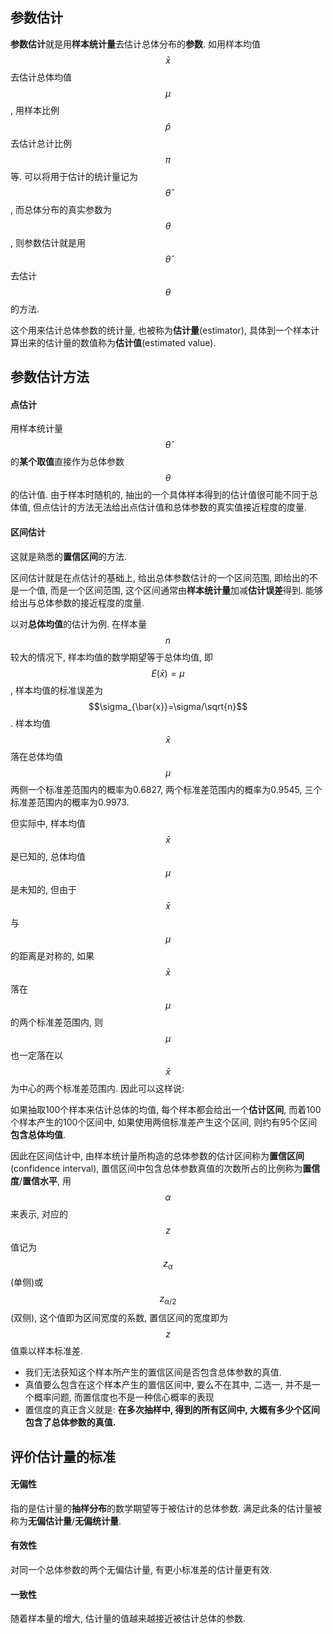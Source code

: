 ## 参数估计

**参数估计**就是用**样本统计量**去估计总体分布的**参数**. 如用样本均值$$\bar{x}$$去估计总体均值$$\mu$$, 用样本比例$$\hat{p}$$去估计总计比例$$\pi$$等. 可以将用于估计的统计量记为$$\hat{\theta}$$, 而总体分布的真实参数为$$\theta$$, 则参数估计就是用$$\hat{\theta}$$去估计$$\theta$$的方法.

这个用来估计总体参数的统计量, 也被称为**估计量**(estimator), 具体到一个样本计算出来的估计量的数值称为**估计值**(estimated value).

## 参数估计方法

#### 点估计

用样本统计量$$\hat{\theta}$$的**某个取值**直接作为总体参数$$\theta$$的估计值. 由于样本时随机的, 抽出的一个具体样本得到的估计值很可能不同于总体值, 但点估计的方法无法给出点估计值和总体参数的真实值接近程度的度量.

#### 区间估计

这就是熟悉的**置信区间**的方法.

区间估计就是在点估计的基础上, 给出总体参数估计的一个区间范围, 即给出的不是一个值, 而是一个区间范围, 这个区间通常由**样本统计量**加减**估计误差**得到. 能够给出与总体参数的接近程度的度量.

以对**总体均值**的估计为例. 在样本量$$n$$较大的情况下, 样本均值的数学期望等于总体均值, 即$$E(\bar{x})=\mu$$, 样本均值的标准误差为$$\sigma_{\bar{x}}=\sigma/\sqrt{n}$$. 样本均值$$\bar{x}$$落在总体均值$$\mu$$两侧一个标准差范围内的概率为0.6827, 两个标准差范围内的概率为0.9545, 三个标准差范围内的概率为0.9973.

但实际中, 样本均值$$\bar{x}$$是已知的, 总体均值$$\mu$$是未知的, 但由于$$\bar{x}$$与$$\mu$$的距离是对称的, 如果$$\bar{x}$$落在$$\mu$$的两个标准差范围内, 则$$\mu$$也一定落在以$$\bar{x}$$为中心的两个标准差范围内. 因此可以这样说:

如果抽取100个样本来估计总体的均值, 每个样本都会给出一个**估计区间**, 而着100个样本产生的100个区间中, 如果使用两倍标准差产生这个区间, 则约有95个区间**包含总体均值**.

因此在区间估计中, 由样本统计量所构造的总体参数的估计区间称为**置信区间**(confidence interval), 置信区间中包含总体参数真值的次数所占的比例称为**置信度**/**置信水平**, 用$$\alpha$$来表示, 对应的$$z$$值记为$$z_{\alpha}$$(单侧)或$$z_{\alpha/2}$$(双侧), 这个值即为区间宽度的系数, 置信区间的宽度即为$$z$$值乘以样本标准差.

- 我们无法获知这个样本所产生的置信区间是否包含总体参数的真值.
- 真值要么包含在这个样本产生的置信区间中, 要么不在其中, 二选一, 并不是一个概率问题, 而置信度也不是一种信心概率的表现
- 置信度的真正含义就是: **在多次抽样中, 得到的所有区间中, 大概有多少个区间包含了总体参数的真值.**

## 评价估计量的标准

#### 无偏性

指的是估计量的**抽样分布**的数学期望等于被估计的总体参数. 满足此条的估计量被称为**无偏估计量**/**无偏统计量**.

#### 有效性

对同一个总体参数的两个无偏估计量, 有更小标准差的估计量更有效.

#### 一致性

随着样本量的增大, 估计量的值越来越接近被估计总体的参数.

